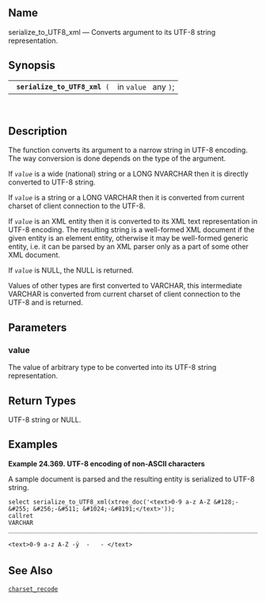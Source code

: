 <div id="fn_serialize_to_utf8_xml" class="refentry">

<div class="titlepage">

</div>

<div class="refnamediv">

## Name

serialize_to_UTF8_xml — Converts argument to its UTF-8 string
representation.

</div>

<div class="refsynopsisdiv">

## Synopsis

<div id="fsyn_serialize_to_utf8_xml" class="funcsynopsis">

|                                    |                      |
|------------------------------------|----------------------|
| ` `**`serialize_to_UTF8_xml`**` (` | in `value ` any `)`; |

<div class="funcprototype-spacer">

 

</div>

</div>

</div>

<div id="desc_serialize_to_utf8_xml" class="refsect1">

## Description

The function converts its argument to a narrow string in UTF-8 encoding.
The way conversion is done depends on the type of the argument.

If *`value`* is a wide (national) string or a LONG NVARCHAR then it is
directly converted to UTF-8 string.

If *`value`* is a string or a LONG VARCHAR then it is converted from
current charset of client connection to the UTF-8.

If *`value`* is an XML entity then it is converted to its XML text
representation in UTF-8 encoding. The resulting string is a well-formed
XML document if the given entity is an element entity, otherwise it may
be well-formed generic entity, i.e. it can be parsed by an XML parser
only as a part of some other XML document.

If *`value`* is NULL, the NULL is returned.

Values of other types are first converted to VARCHAR, this intermediate
VARCHAR is converted from current charset of client connection to the
UTF-8 and is returned.

</div>

<div id="params_serialize_to_utf8_xml" class="refsect1">

## Parameters

<div id="id109493" class="refsect2">

### value

The value of arbitrary type to be converted into its UTF-8 string
representation.

</div>

</div>

<div id="ret_serialize_to_utf8_xml" class="refsect1">

## Return Types

UTF-8 string or NULL.

</div>

<div id="examples_serialize_to_utf8_xml" class="refsect1">

## Examples

<div id="ex_serialize_to_utf8_xml" class="example">

**Example 24.369. UTF-8 encoding of non-ASCII characters**

<div class="example-contents">

A sample document is parsed and the resulting entity is serialized to
UTF-8 string.

``` screen
select serialize_to_UTF8_xml(xtree_doc('<text>0-9 a-z A-Z &#128;-&#255; &#256;-&#511; &#1024;-&#8191;</text>'));
callret
VARCHAR
_______________________________________________________________________________

<text>0-9 a-z A-Z -ÿ  -   - </text>
```

</div>

</div>

  

</div>

<div id="seealso_serialize_to_utf8_xml" class="refsect1">

## See Also

<a href="fn_charset_recode.html" class="link"
title="charset_recode"><code class="function">charset_recode </code></a>

</div>

</div>
